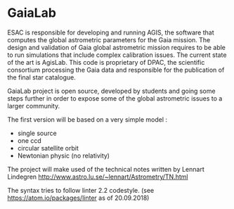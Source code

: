 # GaiaLab

ESAC is responsible for developing and running AGIS, the software that computes the global astrometric parameters for the Gaia mission.
The design and validation of Gaia global astrometric mission requires to be able to run simulations that include complex calibration issues.
The current state of the art is AgisLab. This code is proprietary of DPAC, the scientific consortium processing the Gaia data
and responsible for the publication of the final star catalogue.

GaiaLab project is open source, developed by students and going some steps further in order to expose some of the global astrometric issues to a larger community.

The first version will be based on a very simple model :
* single source
* one ccd
* circular satellite orbit
* Newtonian physic (no relativity)

The project will make used of the technical notes written by Lennart Lindegren http://www.astro.lu.se/~lennart/Astrometry/TN.html

The syntax tries to follow linter 2.2 codestyle. (see https://atom.io/packages/linter as of 20.09.2018) 
